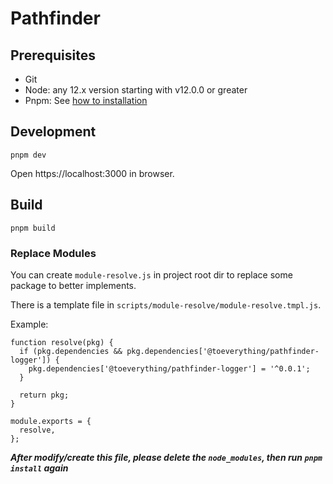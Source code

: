 # Pathfinder

## Prerequisites

- Git
- Node: any 12.x version starting with v12.0.0 or greater
- Pnpm: See [how to installation](https://pnpm.io/installation)

## Development

```
pnpm dev
```

Open https://localhost:3000 in browser.


## Build

```
pnpm build
```

### Replace Modules

You can create `module-resolve.js` in project root dir to replace some package to better implements.

There is a template file in `scripts/module-resolve/module-resolve.tmpl.js`.

Example:

```
function resolve(pkg) {
  if (pkg.dependencies && pkg.dependencies['@toeverything/pathfinder-logger']) {
    pkg.dependencies['@toeverything/pathfinder-logger'] = '^0.0.1';
  }

  return pkg;
}

module.exports = {
  resolve,
};
```

***After modify/create this file, please delete the `node_modules`, then run `pnpm install` again***